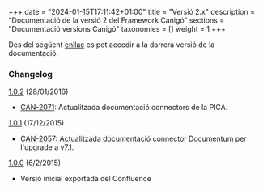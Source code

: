+++
date        = "2024-01-15T17:11:42+01:00"
title       = "Versió 2.x"
description = "Documentació de la versió 2 del Framework Canigó"
sections    = "Documentació versions Canigó"
taxonomies  = []
weight 	    = 1
+++

Des del següent [enllaç](http://gencat.github.io/docs-canigo-v2/) es pot accedir a la darrera versió de la documentació.

### Changelog

[1.0.2](https://github.com/gencat/docs-canigo-v2/archive/v1.0.2.zip) (28/01/2016)

- [CAN-2071](http://cstd.ctti.gencat.cat/jiracstd/browse/CAN-2071): Actualitzada documentació connectors de la PICA.

[1.0.1](https://github.com/gencat/docs-canigo-v2/archive/v1.0.1.zip) (17/12/2015)

- [CAN-2057](http://cstd.ctti.gencat.cat/jiracstd/browse/CAN-2057): Actualitzada documentació connector Documentum per l'upgrade a v7.1.

[1.0.0](https://github.com/gencat/docs-canigo-v2/archive/v1.0.0.zip) (6/2/2015)

- Versió inicial exportada del Confluence
